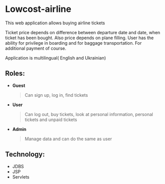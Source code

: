 # Lowcost-airline
This web application allows buying airline tickets

Ticket price depends on difference between departure date and date, when ticket has been bought.
Also price depends on plane filling. 
User has the ability for privilege in boarding and for baggage transportation. For additional payment of course.

Application is multilingual( English and Ukrainian)

## Roles:
- **Guest**
    > Can sign up, log in, find tickets
- **User**
    > Can log out, buy tickets, look at personal information, personal tickets and unpaid tickets
- **Admin** 
    > Manage data and can do the same as user

## Technology:
- JDBS
- JSP
- Servlets
